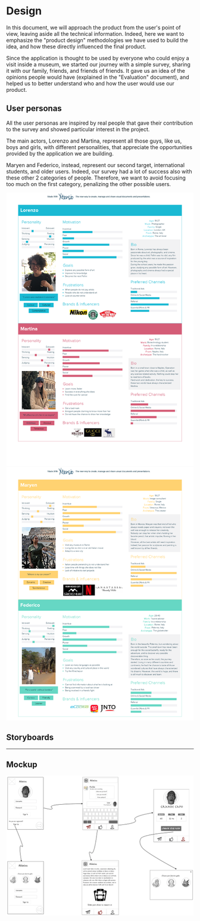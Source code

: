 # Design
In this document, we will approach the product from the user's point of view, leaving aside all the technical information. Indeed, here we want to emphasize the "product design" methodologies we have used to build the idea, and how these directly influenced the final product.

Since the application is thought to be used by everyone who could enjoy a visit inside a museum, we started our journey with a simple survey, sharing it with our family, friends, and friends of friends.
It gave us an idea of the opinions people would have (explained in the "Evaluation" document), and helped us to better understand who and how the user would use our product.

## User personas
All the user personas are inspired by real people that gave their contribution to the survey and showed particular interest in the project.

The main actors, Lorenzo and Martina, represent all those guys, like us, boys and girls, with different personalities, that appreciate the opportunities provided by the application we are building.

Maryen and Federico, instead, represent our second target, international students, and older users. Indeed, our survey had a lot of success also with these other 2 categories of people. Therefore, we want to avoid focusing too much on the first category, penalizing the other possible users.

![img](./img/main_personas.png)
![img](./img/extend_personas.png)

## Storyboards

---

## Mockup
![img](./img/mockup.png)